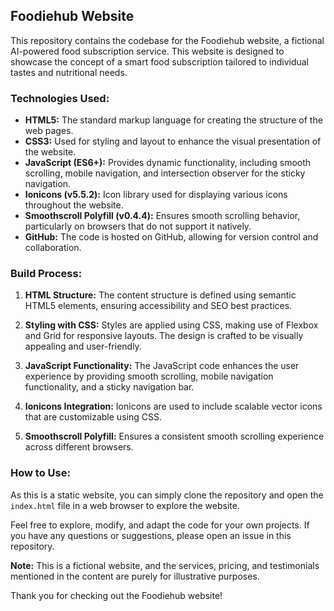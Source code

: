 ## Foodiehub Website

This repository contains the codebase for the Foodiehub website, a fictional AI-powered food subscription service. This website is designed to showcase the concept of a smart food subscription tailored to individual tastes and nutritional needs.

### Technologies Used:

- **HTML5:** The standard markup language for creating the structure of the web pages.
- **CSS3:** Used for styling and layout to enhance the visual presentation of the website.
- **JavaScript (ES6+):** Provides dynamic functionality, including smooth scrolling, mobile navigation, and intersection observer for the sticky navigation.
- **Ionicons (v5.5.2):** Icon library used for displaying various icons throughout the website.
- **Smoothscroll Polyfill (v0.4.4):** Ensures smooth scrolling behavior, particularly on browsers that do not support it natively.
- **GitHub:** The code is hosted on GitHub, allowing for version control and collaboration.

### Build Process:

1. **HTML Structure:** The content structure is defined using semantic HTML5 elements, ensuring accessibility and SEO best practices.

2. **Styling with CSS:** Styles are applied using CSS, making use of Flexbox and Grid for responsive layouts. The design is crafted to be visually appealing and user-friendly.

3. **JavaScript Functionality:** The JavaScript code enhances the user experience by providing smooth scrolling, mobile navigation functionality, and a sticky navigation bar.

4. **Ionicons Integration:** Ionicons are used to include scalable vector icons that are customizable using CSS.

5. **Smoothscroll Polyfill:** Ensures a consistent smooth scrolling experience across different browsers.

### How to Use:

As this is a static website, you can simply clone the repository and open the `index.html` file in a web browser to explore the website.

Feel free to explore, modify, and adapt the code for your own projects. If you have any questions or suggestions, please open an issue in this repository.

**Note:** This is a fictional website, and the services, pricing, and testimonials mentioned in the content are purely for illustrative purposes.

Thank you for checking out the Foodiehub website!

